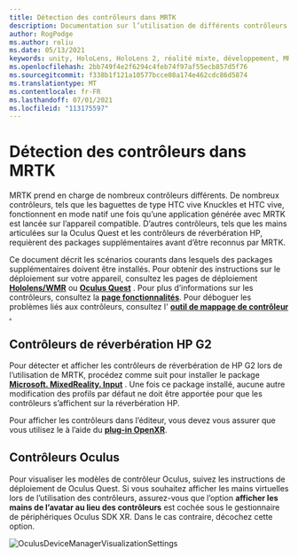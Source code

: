 ```yaml
---
title: Détection des contrôleurs dans MRTK
description: Documentation sur l’utilisation de différents contrôleurs avec MRTK
author: RogPodge
ms.author: roliu
ms.date: 05/13/2021
keywords: unity, HoloLens, HoloLens 2, réalité mixte, développement, MRTK, contrôleurs HP, réverbération, Oculus, HTC Vive, mains
ms.openlocfilehash: 2bb749f4e2f6294c4feb74f97af55ecb857d5f76
ms.sourcegitcommit: f338b1f121a10577bcce08a174e462cdc86d5874
ms.translationtype: MT
ms.contentlocale: fr-FR
ms.lasthandoff: 07/01/2021
ms.locfileid: "113175597"
---
```

# <a name="detecting-controllers-in-mrtk"></a>Détection des contrôleurs dans MRTK

MRTK prend en charge de nombreux contrôleurs différents. De nombreux contrôleurs, tels que les baguettes de type HTC vive Knuckles et HTC vive, fonctionnent en mode natif une fois qu’une application générée avec MRTK est lancée sur l’appareil compatible. D’autres contrôleurs, tels que les mains articulées sur la Oculus Quest et les contrôleurs de réverbération HP, requièrent des packages supplémentaires avant d’être reconnus par MRTK.

Ce document décrit les scénarios courants dans lesquels des packages supplémentaires doivent être installés. Pour obtenir des instructions sur le déploiement sur votre appareil, consultez les pages de déploiement [**Hololens/WMR**](./wmr-mrtk.md) ou [**Oculus Quest**](/windows/mixed-reality/mrtk-unity/supported-devices/oclus-quest-mrtk) . Pour plus d’informations sur les contrôleurs, consultez la [**page fonctionnalités**](../features/input/controllers.md). Pour déboguer les problèmes liés aux contrôleurs, consultez l' [ **outil de mappage de contrôleur** .](../features/tools/controller-mapping-tool.md)

## <a name="hp-reverb-g2-controllers"></a>Contrôleurs de réverbération HP G2

Pour détecter et afficher les contrôleurs de réverbération de HP G2 lors de l’utilisation de MRTK, procédez comme suit pour installer le package [**Microsoft. MixedReality. Input**](/windows/mixed-reality/develop/unity/unity-reverb-g2-controllers#installing-microsoftmixedrealityinput-with-the-mixed-reality-feature-tool) . Une fois ce package installé, aucune autre modification des profils par défaut ne doit être apportée pour que les contrôleurs s’affichent sur la réverbération HP. 

Pour afficher les contrôleurs dans l’éditeur, vous devez vous assurer que vous utilisez le à l’aide du [**plug-in OpenXR**](/windows/mixed-reality/develop/unity/openxr-getting-started).

## <a name="oculus-controllers"></a>Contrôleurs Oculus 

Pour visualiser les modèles de contrôleur Oculus, suivez les instructions de déploiement de Oculus Quest. Si vous souhaitez afficher les mains virtuelles lors de l’utilisation des contrôleurs, assurez-vous que l’option **afficher les mains de l’avatar au lieu des contrôleurs** est cochée sous le gestionnaire de périphériques Oculus SDK XR. Dans le cas contraire, décochez cette option.

![OculusDeviceManagerVisualizationSettings](../images/cross-platform/oculus-quest/OculusDeviceManager.png)
